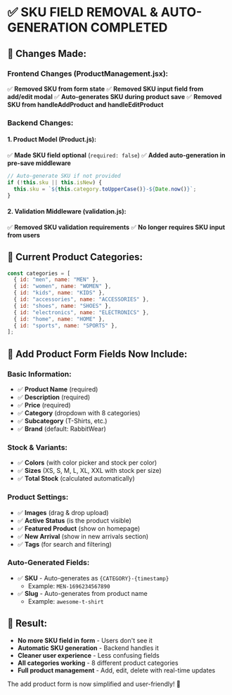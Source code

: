 # ✅ SKU FIELD REMOVAL & AUTO-GENERATION COMPLETED

## 🎯 **Changes Made:**

### **Frontend Changes (ProductManagement.jsx):**

✅ **Removed SKU from form state**
✅ **Removed SKU input field from add/edit modal**
✅ **Auto-generates SKU during product save**
✅ **Removed SKU from handleAddProduct and handleEditProduct**

### **Backend Changes:**

#### **1. Product Model (Product.js):**

✅ **Made SKU field optional** (`required: false`)
✅ **Added auto-generation in pre-save middleware**

```javascript
// Auto-generate SKU if not provided
if (!this.sku || this.isNew) {
  this.sku = `${this.category.toUpperCase()}-${Date.now()}`;
}
```

#### **2. Validation Middleware (validation.js):**

✅ **Removed SKU validation requirements**
✅ **No longer requires SKU input from users**

## 🚀 **Current Product Categories:**

```javascript
const categories = [
  { id: "men", name: "MEN" },
  { id: "women", name: "WOMEN" },
  { id: "kids", name: "KIDS" },
  { id: "accessories", name: "ACCESSORIES" },
  { id: "shoes", name: "SHOES" },
  { id: "electronics", name: "ELECTRONICS" },
  { id: "home", name: "HOME" },
  { id: "sports", name: "SPORTS" },
];
```

## 📝 **Add Product Form Fields Now Include:**

### **Basic Information:**

- ✅ **Product Name** (required)
- ✅ **Description** (required)
- ✅ **Price** (required)
- ✅ **Category** (dropdown with 8 categories)
- ✅ **Subcategory** (T-Shirts, etc.)
- ✅ **Brand** (default: RabbitWear)

### **Stock & Variants:**

- ✅ **Colors** (with color picker and stock per color)
- ✅ **Sizes** (XS, S, M, L, XL, XXL with stock per size)
- ✅ **Total Stock** (calculated automatically)

### **Product Settings:**

- ✅ **Images** (drag & drop upload)
- ✅ **Active Status** (is the product visible)
- ✅ **Featured Product** (show on homepage)
- ✅ **New Arrival** (show in new arrivals section)
- ✅ **Tags** (for search and filtering)

### **Auto-Generated Fields:**

- ✅ **SKU** - Auto-generates as `{CATEGORY}-{timestamp}`
  - Example: `MEN-1696234567890`
- ✅ **Slug** - Auto-generates from product name
  - Example: `awesome-t-shirt`

## 🎉 **Result:**

- **No more SKU field in form** - Users don't see it
- **Automatic SKU generation** - Backend handles it
- **Cleaner user experience** - Less confusing fields
- **All categories working** - 8 different product categories
- **Full product management** - Add, edit, delete with real-time updates

The add product form is now simplified and user-friendly! 🚀
